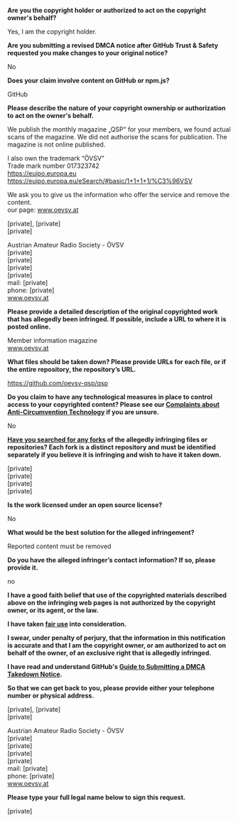 **Are you the copyright holder or authorized to act on the copyright owner's behalf?**

Yes, I am the copyright holder.

**Are you submitting a revised DMCA notice after GitHub Trust & Safety requested you make changes to your original notice?**

No

**Does your claim involve content on GitHub or npm.js?**

GitHub

**Please describe the nature of your copyright ownership or authorization to act on the owner's behalf.**

We publish the monthly magazine „QSP“ for your members, we found actual scans of the magazine. We did not authorise the scans for publication. The magazine is not online published.

I also own the trademark “ÖVSV”  
Trade mark number 017323742   
https://euipo.europa.eu  
https://euipo.europa.eu/eSearch/#basic/1+1+1+1/%C3%96VSV

We ask you to give us the information who offer the service and remove the content.  
our page: www.oevsv.at

[private], [private]    
[private]  

Austrian Amateur Radio Society - ÖVSV  
[private]   
[private]  
[private]  
[private]  
mail: [private]  
phone: [private]  
www.oevsv.at

**Please provide a detailed description of the original copyrighted work that has allegedly been infringed. If possible, include a URL to where it is posted online.**

Member information magazine  
www.oevsv.at

**What files should be taken down? Please provide URLs for each file, or if the entire repository, the repository’s URL.**

https://github.com/oevsv-qsp/qsp

**Do you claim to have any technological measures in place to control access to your copyrighted content? Please see our <a href="https://docs.github.com/articles/guide-to-submitting-a-dmca-takedown-notice#complaints-about-anti-circumvention-technology">Complaints about Anti-Circumvention Technology</a> if you are unsure.**

No

**<a href="https://docs.github.com/articles/dmca-takedown-policy#b-what-about-forks-or-whats-a-fork">Have you searched for any forks</a> of the allegedly infringing files or repositories? Each fork is a distinct repository and must be identified separately if you believe it is infringing and wish to have it taken down.**

[private]  
[private]  
[private]  
[private]  

**Is the work licensed under an open source license?**

No

**What would be the best solution for the alleged infringement?**

Reported content must be removed

**Do you have the alleged infringer’s contact information? If so, please provide it.**

no

**I have a good faith belief that use of the copyrighted materials described above on the infringing web pages is not authorized by the copyright owner, or its agent, or the law.**

**I have taken <a href="https://www.lumendatabase.org/topics/22">fair use</a> into consideration.**

**I swear, under penalty of perjury, that the information in this notification is accurate and that I am the copyright owner, or am authorized to act on behalf of the owner, of an exclusive right that is allegedly infringed.**

**I have read and understand GitHub's <a href="https://docs.github.com/articles/guide-to-submitting-a-dmca-takedown-notice/">Guide to Submitting a DMCA Takedown Notice</a>.**

**So that we can get back to you, please provide either your telephone number or physical address.**

[private], [private]    
[private]  

Austrian Amateur Radio Society - ÖVSV  
[private]   
[private]  
[private]  
[private]  
mail: [private]  
phone: [private]  
www.oevsv.at

**Please type your full legal name below to sign this request.**

[private]
